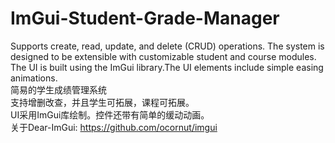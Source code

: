 # ImGui-Student-Grade-Manager
 Supports create, read, update, and delete (CRUD) operations. The system is designed to be extensible with customizable student and course modules. The UI is built using the ImGui library.The UI elements include simple easing animations.  
简易的学生成绩管理系统  
支持增删改查，并且学生可拓展，课程可拓展。  
UI采用ImGui库绘制。控件还带有简单的缓动动画。  
关于Dear-ImGui: https://github.com/ocornut/imgui
